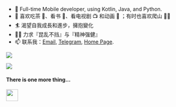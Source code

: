 - 🔭 Full-time Mobile developer, using Kotlin, Java, and Python.
- 🌱 喜欢吃茶 🍵、看书 📖、看电视剧 📺 和动画 🦄️ ；有时也喜欢爬山 🧗‍♂️
- 🏄 渴望自我成長和進步，擁抱變化
- 👨‍💻 力求『昆乱不挡』与『精神强健』
- 📫 联系我：[Email](mailto:rosuh@qq.com), [Telegram](http://t.me/rosuh), [Home Page](https://rosuh.me).


<img align="center" src="https://github-readme-stats.vercel.app/api?username=rosuh&show_icons=true&theme=dark" />

![](https://komarev.com/ghpvc/?username=rosuh&style=plastic)

#### There is one more thing...
<img src="https://github.githubassets.com/images/spinners/octocat-spinner-64.gif" width="32" height="32" align="center"> 
